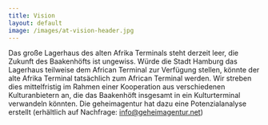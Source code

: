 ```yaml
---
title: Vision
layout: default
image: /images/at-vision-header.jpg
---
```


Das große Lagerhaus des alten Afrika Terminals steht derzeit leer, die Zukunft des Baakenhöfts ist ungewiss. Würde die Stadt Hamburg das Lagerhaus teilweise dem African Terminal zur Verfügung stellen, könnte der alte Afrika Terminal tatsächlich zum African Terminal werden. Wir streben dies mittelfristig im Rahmen einer Kooperation aus verschiedenen Kulturanbietern an, die das Baakenhöft insgesamt in ein Kulturterminal verwandeln könnten. Die geheimagentur hat dazu eine Potenzialanalyse erstellt (erhältlich auf Nachfrage: [info@geheimagentur.net](mailto:info@geheimagentur.net))
